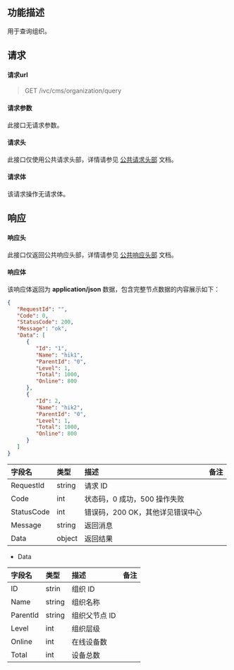 ## 功能描述

用于查询组织。

## 请求

#### 请求url

> GET /ivc/cms/organization/query

#### 请求参数

此接口无请求参数。

#### 请求头

此接口仅使用公共请求头部，详情请参见 [公共请求头部](https://cloud.tencent.com/document/product/1344/50451) 文档。

#### 请求体

该请求操作无请求体。

## 响应

#### 响应头

此接口仅返回公共响应头部，详情请参见 [公共响应头部](https://cloud.tencent.com/document/product/1344/50452) 文档。

#### 响应体

该响应体返回为 **application/json** 数据，包含完整节点数据的内容展示如下：

```json
{
   "RequestId": "",
   "Code": 0,
   "StatusCode": 200,
   "Message": "ok",
   "Data": [
      {
         "Id": "1",
         "Name": "hik1",
         "ParentId": "0",
         "Level": 1,
         "Total": 1000,
         "Online": 800
      },
      {
         "Id": 2,
         "Name": "hik2",
         "ParentId": "0",
         "Level": 1,
         "Total": 1000,
         "Online": 800
      }
   ]
}
```

| 字段名     | 类型   | 描述                             | 备注 |
| :--------- | :----- | :------------------------------- | :--- |
| RequestId  | string | 请求 ID                           |      |
| Code       | int    | 状态码，0 成功，500 操作失败     |      |
| StatusCode | int    | 错误码，200 OK，其他详见错误中心 |      |
| Message    | string | 返回消息                         |      |
| Data       | object | 返回结果                         |      |

+ Data

| 字段名   | 类型   | 描述         | 备注 |
| :------- | :----- | :----------- | :--- |
| ID       | strin  | 组织 ID       |      |
| Name     | string | 组织名称     |      |
| ParentId | string | 组织父节点 ID |      |
| Level    | int    | 组织层级     |      |
| Online   | int    | 在线设备数   |      |
| Total    | int    | 设备总数     |      |
